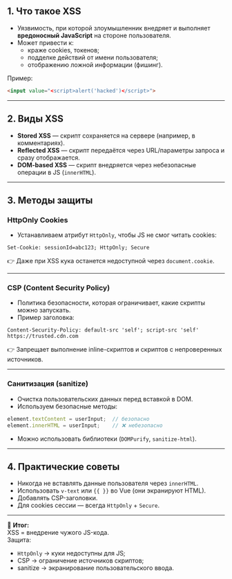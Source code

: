 ## 1. Что такое XSS
- Уязвимость, при которой злоумышленник внедряет и выполняет **вредоносный JavaScript** на стороне пользователя.  
- Может привести к:
  - краже cookies, токенов;
  - подделке действий от имени пользователя;
  - отображению ложной информации (фишинг).

Пример:  
```html
<input value="<script>alert('hacked')</script>">
```

---

## 2. Виды XSS

- **Stored XSS** — скрипт сохраняется на сервере (например, в комментариях).
- **Reflected XSS** — скрипт передаётся через URL/параметры запроса и сразу отображается.
- **DOM-based XSS** — скрипт внедряется через небезопасные операции в JS (`innerHTML`).

---

## 3. Методы защиты

### HttpOnly Cookies

- Устанавливаем атрибут `HttpOnly`, чтобы JS не смог читать cookies:

```http
Set-Cookie: sessionId=abc123; HttpOnly; Secure
```

👉 Даже при XSS кука останется недоступной через `document.cookie`.

---

### CSP (Content Security Policy)

- Политика безопасности, которая ограничивает, какие скрипты можно запускать.
- Пример заголовка:

```http
Content-Security-Policy: default-src 'self'; script-src 'self' https://trusted.cdn.com
```

👉 Запрещает выполнение inline-скриптов и скриптов с непроверенных источников.

---

### Санитизация (sanitize)

- Очистка пользовательских данных перед вставкой в DOM.
- Используем безопасные методы:

```js
element.textContent = userInput;  // безопасно
element.innerHTML = userInput;    // ❌ небезопасно
```

- Можно использовать библиотеки (`DOMPurify`, `sanitize-html`).
    

---

## 4. Практические советы

- Никогда не вставлять данные пользователя через `innerHTML`.
- Использовать `v-text` или `{{ }}` во Vue (они экранируют HTML).
- Добавлять CSP-заголовки.
- Для cookies сессии — всегда `HttpOnly` + `Secure`.

---

🔑 **Итог:**  
XSS = внедрение чужого JS-кода.  
Защита:

- `HttpOnly` → куки недоступны для JS;
- CSP → ограничение источников скриптов;
- sanitize → экранирование пользовательского ввода.